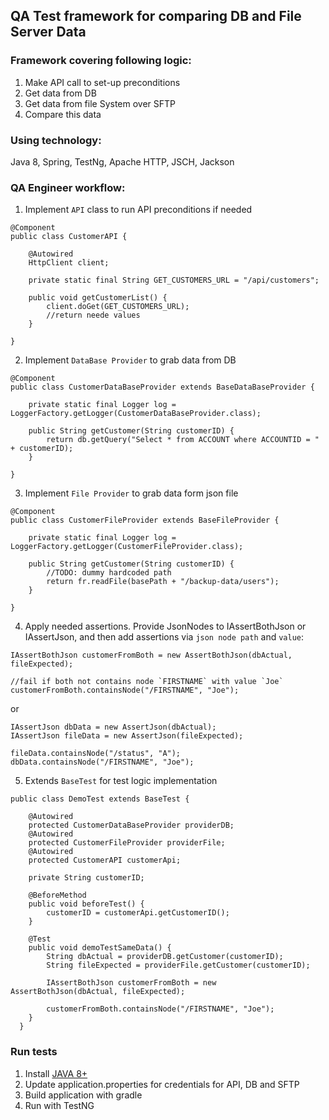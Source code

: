 ## QA Test framework for comparing DB and File Server Data

### Framework covering following logic:
1. Make API call to set-up preconditions
2. Get data from DB
3. Get data from file System over SFTP 
4. Compare this data

### Using technology:
Java 8, Spring, TestNg, Apache HTTP, JSCH, Jackson

### QA Engineer workflow:
1. Implement `API` class to run API preconditions if needed
```
@Component
public class CustomerAPI {

    @Autowired
    HttpClient client;

    private static final String GET_CUSTOMERS_URL = "/api/customers";

    public void getCustomerList() {
        client.doGet(GET_CUSTOMERS_URL);
        //return neede values
    }

}
```
2. Implement `DataBase Provider` to grab data from DB
```
@Component
public class CustomerDataBaseProvider extends BaseDataBaseProvider {

    private static final Logger log = LoggerFactory.getLogger(CustomerDataBaseProvider.class);

    public String getCustomer(String customerID) {
        return db.getQuery("Select * from ACCOUNT where ACCOUNTID = " + customerID);
    }

}
```
3. Implement `File Provider` to grab data form json file
```
@Component
public class CustomerFileProvider extends BaseFileProvider {

    private static final Logger log = LoggerFactory.getLogger(CustomerFileProvider.class);

    public String getCustomer(String customerID) {
        //TODO: dummy hardcoded path
        return fr.readFile(basePath + "/backup-data/users");
    }

}
```
4. Apply needed assertions. Provide JsonNodes to IAssertBothJson or IAssertJson, and then add assertions via `json node path` and `value`:
```
IAssertBothJson customerFromBoth = new AssertBothJson(dbActual, fileExpected);

//fail if both not contains node `FIRSTNAME` with value `Joe`
customerFromBoth.containsNode("/FIRSTNAME", "Joe");

 ```
 or
 ```
IAssertJson dbData = new AssertJson(dbActual);
IAssertJson fileData = new AssertJson(fileExpected);

fileData.containsNode("/status", "A");
dbData.containsNode("/FIRSTNAME", "Joe");
```
5. Extends `BaseTest` for test logic implementation
```
public class DemoTest extends BaseTest {

    @Autowired
    protected CustomerDataBaseProvider providerDB;
    @Autowired
    protected CustomerFileProvider providerFile;
    @Autowired
    protected CustomerAPI customerApi;

    private String customerID;

    @BeforeMethod
    public void beforeTest() {
        customerID = customerApi.getCustomerID();
    }

    @Test
    public void demoTestSameData() {
        String dbActual = providerDB.getCustomer(customerID);
        String fileExpected = providerFile.getCustomer(customerID);

        IAssertBothJson customerFromBoth = new AssertBothJson(dbActual, fileExpected);

        customerFromBoth.containsNode("/FIRSTNAME", "Joe");
    }
  }
```

### Run tests
1. Install [JAVA 8+](https://www.oracle.com/technetwork/java/javase/downloads/index.html)
2. Update application.properties for credentials for API, DB and SFTP
3. Build application with gradle
4. Run with TestNG
